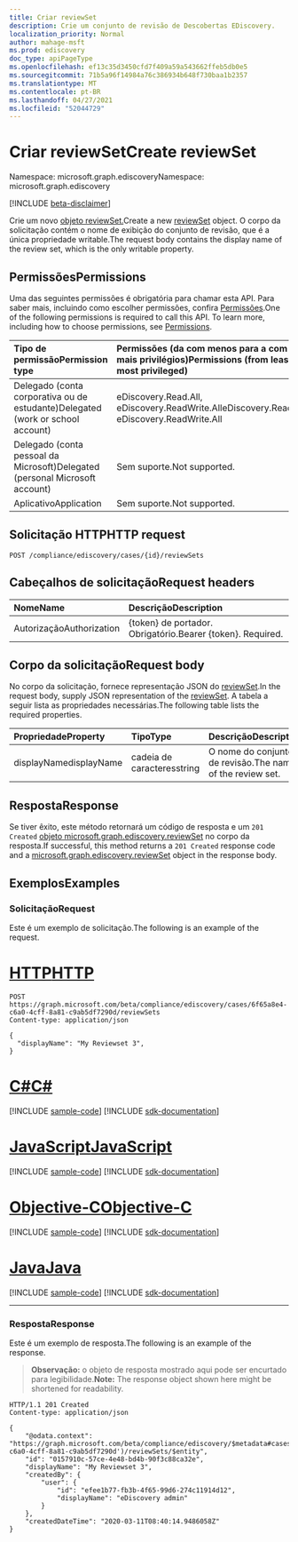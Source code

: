 ```yaml
---
title: Criar reviewSet
description: Crie um conjunto de revisão de Descobertas EDiscovery.
localization_priority: Normal
author: mahage-msft
ms.prod: ediscovery
doc_type: apiPageType
ms.openlocfilehash: ef13c35d3450cfd7f409a59a543662ffeb5db0e5
ms.sourcegitcommit: 71b5a96f14984a76c386934b648f730baa1b2357
ms.translationtype: MT
ms.contentlocale: pt-BR
ms.lasthandoff: 04/27/2021
ms.locfileid: "52044729"
---
```

# <a name="create-reviewset"></a><span data-ttu-id="27790-103">Criar reviewSet</span><span class="sxs-lookup"><span data-stu-id="27790-103">Create reviewSet</span></span>

<span data-ttu-id="27790-104">Namespace: microsoft.graph.ediscovery</span><span class="sxs-lookup"><span data-stu-id="27790-104">Namespace: microsoft.graph.ediscovery</span></span>

[!INCLUDE [beta-disclaimer](../../includes/beta-disclaimer.md)]

<span data-ttu-id="27790-105">Crie um novo [objeto reviewSet.](../resources/ediscovery-reviewset.md)</span><span class="sxs-lookup"><span data-stu-id="27790-105">Create a new [reviewSet](../resources/ediscovery-reviewset.md) object.</span></span> <span data-ttu-id="27790-106">O corpo da solicitação contém o nome de exibição do conjunto de revisão, que é a única propriedade writable.</span><span class="sxs-lookup"><span data-stu-id="27790-106">The request body contains the display name of the review set, which is the only writable property.</span></span>

## <a name="permissions"></a><span data-ttu-id="27790-107">Permissões</span><span class="sxs-lookup"><span data-stu-id="27790-107">Permissions</span></span>

<span data-ttu-id="27790-p102">Uma das seguintes permissões é obrigatória para chamar esta API. Para saber mais, incluindo como escolher permissões, confira [Permissões](/graph/permissions-reference).</span><span class="sxs-lookup"><span data-stu-id="27790-p102">One of the following permissions is required to call this API. To learn more, including how to choose permissions, see [Permissions](/graph/permissions-reference).</span></span>

|<span data-ttu-id="27790-110">Tipo de permissão</span><span class="sxs-lookup"><span data-stu-id="27790-110">Permission type</span></span>|<span data-ttu-id="27790-111">Permissões (da com menos para a com mais privilégios)</span><span class="sxs-lookup"><span data-stu-id="27790-111">Permissions (from least to most privileged)</span></span>|
|:---|:---|
|<span data-ttu-id="27790-112">Delegado (conta corporativa ou de estudante)</span><span class="sxs-lookup"><span data-stu-id="27790-112">Delegated (work or school account)</span></span>|<span data-ttu-id="27790-113">eDiscovery.Read.All, eDiscovery.ReadWrite.All</span><span class="sxs-lookup"><span data-stu-id="27790-113">eDiscovery.Read.All, eDiscovery.ReadWrite.All</span></span>|
|<span data-ttu-id="27790-114">Delegado (conta pessoal da Microsoft)</span><span class="sxs-lookup"><span data-stu-id="27790-114">Delegated (personal Microsoft account)</span></span>|<span data-ttu-id="27790-115">Sem suporte.</span><span class="sxs-lookup"><span data-stu-id="27790-115">Not supported.</span></span>|
|<span data-ttu-id="27790-116">Aplicativo</span><span class="sxs-lookup"><span data-stu-id="27790-116">Application</span></span>|<span data-ttu-id="27790-117">Sem suporte.</span><span class="sxs-lookup"><span data-stu-id="27790-117">Not supported.</span></span>|

## <a name="http-request"></a><span data-ttu-id="27790-118">Solicitação HTTP</span><span class="sxs-lookup"><span data-stu-id="27790-118">HTTP request</span></span>

<!-- { "blockType": "ignored" } -->

```http
POST /compliance/ediscovery/cases/{id}/reviewSets
```

## <a name="request-headers"></a><span data-ttu-id="27790-119">Cabeçalhos de solicitação</span><span class="sxs-lookup"><span data-stu-id="27790-119">Request headers</span></span>

| <span data-ttu-id="27790-120">Nome</span><span class="sxs-lookup"><span data-stu-id="27790-120">Name</span></span>       | <span data-ttu-id="27790-121">Descrição</span><span class="sxs-lookup"><span data-stu-id="27790-121">Description</span></span>|
|:-----------|:-----------|
| <span data-ttu-id="27790-122">Autorização</span><span class="sxs-lookup"><span data-stu-id="27790-122">Authorization</span></span> | <span data-ttu-id="27790-p103">{token} de portador. Obrigatório.</span><span class="sxs-lookup"><span data-stu-id="27790-p103">Bearer {token}. Required.</span></span> |

## <a name="request-body"></a><span data-ttu-id="27790-125">Corpo da solicitação</span><span class="sxs-lookup"><span data-stu-id="27790-125">Request body</span></span>

<span data-ttu-id="27790-126">No corpo da solicitação, fornece representação JSON do [reviewSet](../resources/ediscovery-reviewset.md).</span><span class="sxs-lookup"><span data-stu-id="27790-126">In the request body, supply JSON representation of the [reviewSet](../resources/ediscovery-reviewset.md).</span></span>  <span data-ttu-id="27790-127">A tabela a seguir lista as propriedades necessárias.</span><span class="sxs-lookup"><span data-stu-id="27790-127">The following table lists the required properties.</span></span>

| <span data-ttu-id="27790-128">Propriedade</span><span class="sxs-lookup"><span data-stu-id="27790-128">Property</span></span>     | <span data-ttu-id="27790-129">Tipo</span><span class="sxs-lookup"><span data-stu-id="27790-129">Type</span></span>        | <span data-ttu-id="27790-130">Descrição</span><span class="sxs-lookup"><span data-stu-id="27790-130">Description</span></span> |
|:-------------|:------------|:------------|
| <span data-ttu-id="27790-131">displayName</span><span class="sxs-lookup"><span data-stu-id="27790-131">displayName</span></span>  | <span data-ttu-id="27790-132">cadeia de caracteres</span><span class="sxs-lookup"><span data-stu-id="27790-132">string</span></span>      | <span data-ttu-id="27790-133">O nome do conjunto de revisão.</span><span class="sxs-lookup"><span data-stu-id="27790-133">The name of the review set.</span></span> |

## <a name="response"></a><span data-ttu-id="27790-134">Resposta</span><span class="sxs-lookup"><span data-stu-id="27790-134">Response</span></span>

<span data-ttu-id="27790-135">Se tiver êxito, este método retornará um código de resposta e um `201 Created` [objeto microsoft.graph.ediscovery.reviewSet](../resources/ediscovery-reviewset.md) no corpo da resposta.</span><span class="sxs-lookup"><span data-stu-id="27790-135">If successful, this method returns a `201 Created` response code and a [microsoft.graph.ediscovery.reviewSet](../resources/ediscovery-reviewset.md) object in the response body.</span></span>

## <a name="examples"></a><span data-ttu-id="27790-136">Exemplos</span><span class="sxs-lookup"><span data-stu-id="27790-136">Examples</span></span>

### <a name="request"></a><span data-ttu-id="27790-137">Solicitação</span><span class="sxs-lookup"><span data-stu-id="27790-137">Request</span></span>

<span data-ttu-id="27790-138">Este é um exemplo de solicitação.</span><span class="sxs-lookup"><span data-stu-id="27790-138">The following is an example of the request.</span></span>

# <a name="http"></a>[<span data-ttu-id="27790-139">HTTP</span><span class="sxs-lookup"><span data-stu-id="27790-139">HTTP</span></span>](#tab/http)
<!-- {
  "blockType": "request",
  "name": "post_reviewset"
}-->

```http
POST https://graph.microsoft.com/beta/compliance/ediscovery/cases/6f65a8e4-c6a0-4cff-8a81-c9ab5df7290d/reviewSets
Content-type: application/json

{
  "displayName": "My Reviewset 3",
}
```
# <a name="c"></a>[<span data-ttu-id="27790-140">C#</span><span class="sxs-lookup"><span data-stu-id="27790-140">C#</span></span>](#tab/csharp)
[!INCLUDE [sample-code](../includes/snippets/csharp/post-reviewset-csharp-snippets.md)]
[!INCLUDE [sdk-documentation](../includes/snippets/snippets-sdk-documentation-link.md)]

# <a name="javascript"></a>[<span data-ttu-id="27790-141">JavaScript</span><span class="sxs-lookup"><span data-stu-id="27790-141">JavaScript</span></span>](#tab/javascript)
[!INCLUDE [sample-code](../includes/snippets/javascript/post-reviewset-javascript-snippets.md)]
[!INCLUDE [sdk-documentation](../includes/snippets/snippets-sdk-documentation-link.md)]

# <a name="objective-c"></a>[<span data-ttu-id="27790-142">Objective-C</span><span class="sxs-lookup"><span data-stu-id="27790-142">Objective-C</span></span>](#tab/objc)
[!INCLUDE [sample-code](../includes/snippets/objc/post-reviewset-objc-snippets.md)]
[!INCLUDE [sdk-documentation](../includes/snippets/snippets-sdk-documentation-link.md)]

# <a name="java"></a>[<span data-ttu-id="27790-143">Java</span><span class="sxs-lookup"><span data-stu-id="27790-143">Java</span></span>](#tab/java)
[!INCLUDE [sample-code](../includes/snippets/java/post-reviewset-java-snippets.md)]
[!INCLUDE [sdk-documentation](../includes/snippets/snippets-sdk-documentation-link.md)]

---


### <a name="response"></a><span data-ttu-id="27790-144">Resposta</span><span class="sxs-lookup"><span data-stu-id="27790-144">Response</span></span>

<span data-ttu-id="27790-145">Este é um exemplo de resposta.</span><span class="sxs-lookup"><span data-stu-id="27790-145">The following is an example of the response.</span></span>

> <span data-ttu-id="27790-146">**Observação:** o objeto de resposta mostrado aqui pode ser encurtado para legibilidade.</span><span class="sxs-lookup"><span data-stu-id="27790-146">**Note:** The response object shown here might be shortened for readability.</span></span>

<!-- {
  "blockType": "response",
  "truncated": true,
  "@odata.type": "microsoft.graph.ediscovery.reviewSet"
} -->

```http
HTTP/1.1 201 Created
Content-type: application/json

{
    "@odata.context": "https://graph.microsoft.com/beta/compliance/ediscovery/$metadata#cases('6f65a8e4-c6a0-4cff-8a81-c9ab5df7290d')/reviewSets/$entity",
    "id": "0157910c-57ce-4e48-bd4b-90f3c88ca32e",
    "displayName": "My Reviewset 3",
    "createdBy": {
        "user": {
            "id": "efee1b77-fb3b-4f65-99d6-274c11914d12",
            "displayName": "eDiscovery admin"
        }
    },
    "createdDateTime": "2020-03-11T08:40:14.9486058Z"
}
```

<!-- uuid: 16cd6b66-4b1a-43a1-adaf-3a886856ed98
2019-02-04 14:57:30 UTC -->
<!-- {
  "type": "#page.annotation",
  "description": "Update reviewset",
  "keywords": "",
  "section": "documentation",
  "tocPath": ""
}-->


